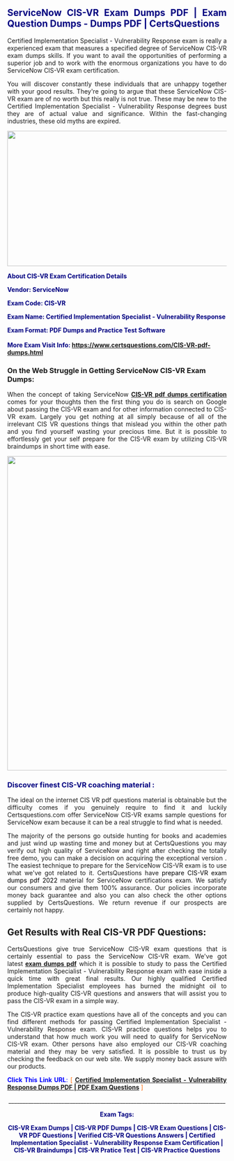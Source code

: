 <h2 style="text-align: justify;"><span style="color: #000080;">ServiceNow CIS-VR Exam Dumps PDF | Exam Question Dumps - Dumps PDF | CertsQuestions</span></h2>
<p style="text-align: justify;">Certified Implementation Specialist - Vulnerability Response exam is really a experienced exam that measures a specified degree of ServiceNow  CIS-VR exam dumps skills. If you want to avail the opportunities of performing a superior job and to work with the enormous organizations you have to do ServiceNow CIS-VR exam certification.</p>
<p style="text-align: justify;">You will discover constantly these individuals that are unhappy together with your good results. They're going to argue that these ServiceNow  CIS-VR exam are of no worth but this really is not true. These may be new to the Certified Implementation Specialist - Vulnerability Response degrees bust they are of actual value and significance. Within the fast-changing industries, these old myths are expired.</p>
<p><img style="display: block; margin-left: auto; margin-right: auto;" src="https://i.imgur.com/eaP4ae9.png" width="840" height="310" /></p>
<p><span style="color: #000080;"><strong>About CIS-VR Exam Certification Details</strong></span></p>
<p><span style="color: #000080;"><strong>Vendor: ServiceNow<br /></strong></span></p>
<p><span style="color: #000080;"><strong>Exam Code: CIS-VR</strong></span></p>
<p><span style="color: #000080;"><strong>Exam Name: Certified Implementation Specialist - Vulnerability Response</strong></span></p>
<p><span style="color: #000080;"><strong>Exam Format: PDF Dumps and Practice Test Software<br /><br />More Exam Visit Info: <span style="color: #ff6600;"><a href="https://www.certsquestions.com/CIS-VR-pdf-dumps.html">https://www.certsquestions.com/CIS-VR-pdf-dumps.html</a></span></strong></span></p>
<h3>On the Web Struggle in Getting ServiceNow CIS-VR Exam Dumps:</h3>
<p style="text-align: justify;">When the concept of taking ServiceNow <a href="https://www.certsquestions.com/CIS-VR-pdf-dumps.html"><strong> CIS-VR pdf dumps certification</strong></a> comes for your thoughts then the first thing you do is search on Google about passing the CIS-VR exam and for other information connected to CIS-VR exam. Largely you get nothing at all simply because of all of the irrelevant CIS VR questions things that mislead you within the other path and you find yourself wasting your precious time. But it is possible to effortlessly get your self prepare for the CIS-VR exam by utilizing CIS-VR braindumps in short time with ease.</p>
<p><a href="https://www.certsquestions.com/CIS-VR-pdf-dumps.html"><img style="display: block; margin-left: auto; margin-right: auto;" src="https://i.imgur.com/pxhoKQ2.png" width="720" /></a></p>
<h3><span style="color: #000080;">Discover finest  CIS-VR coaching material :</span></h3>
<p style="text-align: justify;">The ideal on the internet CIS VR pdf questions material is obtainable but the difficulty comes if you genuinely require to find it and luckily Certsquestions.com offer ServiceNow CIS-VR exams sample questions for ServiceNow  exam because it can be a real struggle to find what is needed.</p>
<p style="text-align: justify;">The majority of the persons go outside hunting for books and academies and just wind up wasting time and money but at CertsQuestions you may verify out high quality of ServiceNow  and right after checking the totally free demo, you can make a decision on acquiring the exceptional version . The easiest technique to prepare for the ServiceNow CIS-VR exam is to use what we've got related to it. CertsQuestions have <span style="color: #000000;">prepare CIS-VR exam dumps pdf 2022</span> material for ServiceNow certifications exam. We satisfy our consumers and give them 100% assurance. Our policies incorporate money back guarantee and also you can also check the other options supplied by CertsQuestions. We return revenue if our prospects are certainly not happy.</p>
<h2>Get Results with Real CIS-VR PDF Questions:</h2>
<p style="text-align: justify;">CertsQuestions give true ServiceNow CIS-VR exam questions that is certainly essential to pass the ServiceNow  CIS-VR exam. We've got latest<strong>&nbsp;<a href="https://www.certsquestions.com/">exam dumps pdf</a></strong>&nbsp;which it is possible to study to pass the Certified Implementation Specialist - Vulnerability Response exam with ease inside a quick time with great final results. Our highly qualified Certified Implementation Specialist employees has burned the midnight oil to produce high-quality CIS-VR questions and answers that will assist you to pass the CIS-VR exam in a simple way.</p>
<p style="text-align: justify;">The CIS-VR practice exam questions have all of the concepts and you can find different methods for passing Certified Implementation Specialist - Vulnerability Response exam. CIS-VR practice questions helps you to understand that how much work you will need to qualify for ServiceNow  CIS-VR exam. Other persons have also employed our CIS-VR coaching material and they may be very satisfied. It is possible to trust us by checking the feedback on our web site. We supply money back assure with our products.</p>
<p style="text-align: justify;"><span style="color: #0000ff;"><strong>Click This Link URL</strong>:</span> <span style="color: #ff6600;">[ <strong><a href="https://www.certsquestions.com/certified-implementation-specialist-certification.html">Certified Implementation Specialist - Vulnerability Response Dumps PDF | PDF Exam Questions</a></strong> ]</span></p>
<p style="text-align: center;">______________________________________________________________________________</p>
<p style="text-align: center;"><span style="color: #000080;"><strong>Exam Tags:</strong></span></p>
<p style="text-align: center;"><span style="color: #000080;"><strong>CIS-VR Exam Dumps | CIS-VR PDF Dumps | CIS-VR Exam Questions | CIS-VR PDF Questions | Verified CIS-VR Questions Answers | Certified Implementation Specialist - Vulnerability Response Exam Certification | CIS-VR Braindumps | CIS-VR Pratice Test | CIS-VR Practice Questions</strong></span></p>
